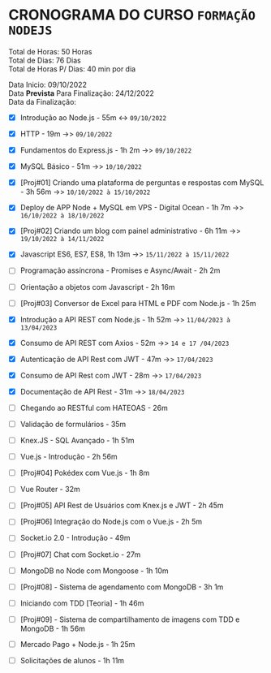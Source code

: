 # CRONOGRAMA DO CURSO `FORMAÇÃO NODEJS`

Total de Horas: 50 Horas  
Total de Dias: 76 Dias  
Total de Horas P/ Dias: 40 min por dia

Data Inicio: 09/10/2022  
Data <strong>Prevista</strong> Para Finalização: 24/12/2022  
Data da Finalização:

- [x] Introdução ao Node.js - 55m <-> `09/10/2022`

- [x] HTTP - 19m ->> `09/10/2022`

- [x] Fundamentos do Express.js - 1h 2m ->> `09/10/2022`

- [x] MySQL Básico - 51m ->> `10/10/2022`

- [x] [Proj#01] Criando uma plataforma de perguntas e respostas
      com MySQL - 3h 56m ->> `10/10/2022 à 15/10/2022`

- [x] Deploy de APP Node + MySQL em VPS - Digital Ocean - 1h 7m ->> `16/10/2022 à 18/10/2022`

- [x] [Proj#02] Criando um blog com painel administrativo - 6h 11m ->> `19/10/2022 à 14/11/2022`

- [x] Javascript ES6, ES7, ES8, 1h 13m ->> `15/11/2022 à 15/11/2022`

- [ ] Programação assíncrona - Promises e Async/Await - 2h 2m

- [ ] Orientação a objetos com Javascript - 2h 16m

- [ ] [Proj#03] Conversor de Excel para HTML e PDF com Node.js - 1h 25m
- [x] Introdução a API REST com Node.js - 1h 52m ->> `11/04/2023 à 13/04/2023`

- [x] Consumo de API REST com Axios - 52m ->> `14 e 17 /04/2023`

- [x] Autenticação de API Rest com JWT - 47m ->> `17/04/2023`

- [x] Consumo de API Rest com JWT - 28m ->> `17/04/2023`

- [x] Documentação de API Rest - 31m ->> `18/04/2023`

- [ ] Chegando ao RESTful com HATEOAS - 26m

- [ ] Validação de formulários - 35m

- [ ] Knex.JS - SQL Avançado - 1h 51m

- [ ] Vue.js - Introdução - 2h 56m

- [ ] [Proj#04] Pokédex com Vue.js - 1h 8m

- [ ] Vue Router - 32m

- [ ] [Proj#05] API Rest de Usuários com Knex.js e JWT -
      2h 45m
- [ ] [Proj#06] Integração do Node.js com o Vue.js - 2h 5m

- [ ] Socket.io 2.0 - Introdução - 49m

- [ ] [Proj#07] Chat com Socket.io - 27m

- [ ] MongoDB no Node com Mongoose - 1h 10m

- [ ] [Proj#08] - Sistema de agendamento com MongoDB - 3h
      1m
- [ ] Iniciando com TDD [Teoria] - 1h 46m

- [ ] [Proj#09] - Sistema de compartilhamento de imagens com TDD e MongoDB - 1h 56m

- [ ] Mercado Pago + Node.js - 1h 25m

- [ ] Solicitações de alunos - 1h 11m
